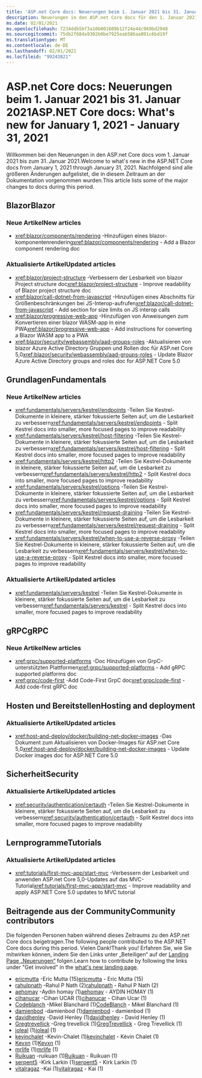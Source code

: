```yaml
---
title: 'ASP.net Core docs: Neuerungen beim 1. Januar 2021 bis 31. Januar 2021'
description: Neuerungen in den ASP.net Core docs für den 1. Januar 2021 bis zum 31. Januar 2021.
ms.date: 02/01/2021
ms.openlocfilehash: 7234ddb5bf3a10b001609b12f24e44c969bd2948
ms.sourcegitcommit: 75db2f684a9302b0be7925eab586aa091c6bd19f
ms.translationtype: MT
ms.contentlocale: de-DE
ms.lasthandoff: 02/01/2021
ms.locfileid: "99243821"
---
```

# <a name="aspnet-core-docs-whats-new-for-january-1-2021---january-31-2021"></a><span data-ttu-id="14c12-103">ASP.net Core docs: Neuerungen beim 1. Januar 2021 bis 31. Januar 2021</span><span class="sxs-lookup"><span data-stu-id="14c12-103">ASP.NET Core docs: What's new for January 1, 2021 - January 31, 2021</span></span>

<span data-ttu-id="14c12-104">Willkommen bei den Neuerungen in den ASP.net Core docs vom 1. Januar 2021 bis zum 31. Januar 2021.</span><span class="sxs-lookup"><span data-stu-id="14c12-104">Welcome to what's new in the ASP.NET Core docs from January 1, 2021 through January 31, 2021.</span></span> <span data-ttu-id="14c12-105">Nachfolgend sind alle größeren Änderungen aufgelistet, die in diesem Zeitraum an der Dokumentation vorgenommen wurden.</span><span class="sxs-lookup"><span data-stu-id="14c12-105">This article lists some of the major changes to docs during this period.</span></span>

## <a name="blazor"></a><span data-ttu-id="14c12-106">Blazor</span><span class="sxs-lookup"><span data-stu-id="14c12-106">Blazor</span></span>

### <a name="new-articles"></a><span data-ttu-id="14c12-107">Neue Artikel</span><span class="sxs-lookup"><span data-stu-id="14c12-107">New articles</span></span>

- <span data-ttu-id="14c12-108"><xref:blazor/components/rendering> -Hinzufügen eines blazor-komponentenrendering</span><span class="sxs-lookup"><span data-stu-id="14c12-108"><xref:blazor/components/rendering> - Add a Blazor component rendering doc</span></span>

### <a name="updated-articles"></a><span data-ttu-id="14c12-109">Aktualisierte Artikel</span><span class="sxs-lookup"><span data-stu-id="14c12-109">Updated articles</span></span>

- <span data-ttu-id="14c12-110"><xref:blazor/project-structure> -Verbessern der Lesbarkeit von blazor Project structure doc</span><span class="sxs-lookup"><span data-stu-id="14c12-110"><xref:blazor/project-structure> - Improve readability of Blazor project structure doc</span></span>
- <span data-ttu-id="14c12-111"><xref:blazor/call-dotnet-from-javascript> -Hinzufügen eines Abschnitts für Größenbeschränkungen bei JS-Interop-aufrufen</span><span class="sxs-lookup"><span data-stu-id="14c12-111"><xref:blazor/call-dotnet-from-javascript> - Add section for size limits on JS interop calls</span></span>
- <span data-ttu-id="14c12-112"><xref:blazor/progressive-web-app> -Hinzufügen von Anweisungen zum Konvertieren einer blazor WASM-app in eine PWA</span><span class="sxs-lookup"><span data-stu-id="14c12-112"><xref:blazor/progressive-web-app> - Add instructions for converting a Blazor WASM app to a PWA</span></span>
- <span data-ttu-id="14c12-113"><xref:blazor/security/webassembly/aad-groups-roles> -Aktualisieren von blazor Azure Active Directory Gruppen und Rollen doc für ASP.net Core 5,0</span><span class="sxs-lookup"><span data-stu-id="14c12-113"><xref:blazor/security/webassembly/aad-groups-roles> - Update Blazor Azure Active Directory groups and roles doc for ASP.NET Core 5.0</span></span>

## <a name="fundamentals"></a><span data-ttu-id="14c12-114">Grundlagen</span><span class="sxs-lookup"><span data-stu-id="14c12-114">Fundamentals</span></span>

### <a name="new-articles"></a><span data-ttu-id="14c12-115">Neue Artikel</span><span class="sxs-lookup"><span data-stu-id="14c12-115">New articles</span></span>

- <span data-ttu-id="14c12-116"><xref:fundamentals/servers/kestrel/endpoints> -Teilen Sie Kestrel-Dokumente in kleinere, stärker fokussierte Seiten auf, um die Lesbarkeit zu verbessern</span><span class="sxs-lookup"><span data-stu-id="14c12-116"><xref:fundamentals/servers/kestrel/endpoints> - Split Kestrel docs into smaller, more focused pages to improve readability</span></span>
- <span data-ttu-id="14c12-117"><xref:fundamentals/servers/kestrel/host-filtering> -Teilen Sie Kestrel-Dokumente in kleinere, stärker fokussierte Seiten auf, um die Lesbarkeit zu verbessern</span><span class="sxs-lookup"><span data-stu-id="14c12-117"><xref:fundamentals/servers/kestrel/host-filtering> - Split Kestrel docs into smaller, more focused pages to improve readability</span></span>
- <span data-ttu-id="14c12-118"><xref:fundamentals/servers/kestrel/http2> -Teilen Sie Kestrel-Dokumente in kleinere, stärker fokussierte Seiten auf, um die Lesbarkeit zu verbessern</span><span class="sxs-lookup"><span data-stu-id="14c12-118"><xref:fundamentals/servers/kestrel/http2> - Split Kestrel docs into smaller, more focused pages to improve readability</span></span>
- <span data-ttu-id="14c12-119"><xref:fundamentals/servers/kestrel/options> -Teilen Sie Kestrel-Dokumente in kleinere, stärker fokussierte Seiten auf, um die Lesbarkeit zu verbessern</span><span class="sxs-lookup"><span data-stu-id="14c12-119"><xref:fundamentals/servers/kestrel/options> - Split Kestrel docs into smaller, more focused pages to improve readability</span></span>
- <span data-ttu-id="14c12-120"><xref:fundamentals/servers/kestrel/request-draining> -Teilen Sie Kestrel-Dokumente in kleinere, stärker fokussierte Seiten auf, um die Lesbarkeit zu verbessern</span><span class="sxs-lookup"><span data-stu-id="14c12-120"><xref:fundamentals/servers/kestrel/request-draining> - Split Kestrel docs into smaller, more focused pages to improve readability</span></span>
- <span data-ttu-id="14c12-121"><xref:fundamentals/servers/kestrel/when-to-use-a-reverse-proxy> -Teilen Sie Kestrel-Dokumente in kleinere, stärker fokussierte Seiten auf, um die Lesbarkeit zu verbessern</span><span class="sxs-lookup"><span data-stu-id="14c12-121"><xref:fundamentals/servers/kestrel/when-to-use-a-reverse-proxy> - Split Kestrel docs into smaller, more focused pages to improve readability</span></span>

### <a name="updated-articles"></a><span data-ttu-id="14c12-122">Aktualisierte Artikel</span><span class="sxs-lookup"><span data-stu-id="14c12-122">Updated articles</span></span>

- <span data-ttu-id="14c12-123"><xref:fundamentals/servers/kestrel> -Teilen Sie Kestrel-Dokumente in kleinere, stärker fokussierte Seiten auf, um die Lesbarkeit zu verbessern</span><span class="sxs-lookup"><span data-stu-id="14c12-123"><xref:fundamentals/servers/kestrel> - Split Kestrel docs into smaller, more focused pages to improve readability</span></span>

## <a name="grpc"></a><span data-ttu-id="14c12-124">gRPC</span><span class="sxs-lookup"><span data-stu-id="14c12-124">gRPC</span></span>

### <a name="new-articles"></a><span data-ttu-id="14c12-125">Neue Artikel</span><span class="sxs-lookup"><span data-stu-id="14c12-125">New articles</span></span>

- <span data-ttu-id="14c12-126"><xref:grpc/supported-platforms> -Doc Hinzufügen von GrpC-unterstützten Plattformen</span><span class="sxs-lookup"><span data-stu-id="14c12-126"><xref:grpc/supported-platforms> - Add gRPC supported platforms doc</span></span>
- <span data-ttu-id="14c12-127"><xref:grpc/code-first> -Add Code-First GrpC doc</span><span class="sxs-lookup"><span data-stu-id="14c12-127"><xref:grpc/code-first> - Add code-first gRPC doc</span></span>

## <a name="hosting-and-deployment"></a><span data-ttu-id="14c12-128">Hosten und Bereitstellen</span><span class="sxs-lookup"><span data-stu-id="14c12-128">Hosting and deployment</span></span>

### <a name="updated-articles"></a><span data-ttu-id="14c12-129">Aktualisierte Artikel</span><span class="sxs-lookup"><span data-stu-id="14c12-129">Updated articles</span></span>

- <span data-ttu-id="14c12-130"><xref:host-and-deploy/docker/building-net-docker-images> -Das Dokument zum Aktualisieren von Docker-Images für ASP.net Core 5,0</span><span class="sxs-lookup"><span data-stu-id="14c12-130"><xref:host-and-deploy/docker/building-net-docker-images> - Update Docker images doc for ASP.NET Core 5.0</span></span>

## <a name="security"></a><span data-ttu-id="14c12-131">Sicherheit</span><span class="sxs-lookup"><span data-stu-id="14c12-131">Security</span></span>

### <a name="updated-articles"></a><span data-ttu-id="14c12-132">Aktualisierte Artikel</span><span class="sxs-lookup"><span data-stu-id="14c12-132">Updated articles</span></span>

- <span data-ttu-id="14c12-133"><xref:security/authentication/certauth> -Teilen Sie Kestrel-Dokumente in kleinere, stärker fokussierte Seiten auf, um die Lesbarkeit zu verbessern</span><span class="sxs-lookup"><span data-stu-id="14c12-133"><xref:security/authentication/certauth> - Split Kestrel docs into smaller, more focused pages to improve readability</span></span>

## <a name="tutorials"></a><span data-ttu-id="14c12-134">Lernprogramme</span><span class="sxs-lookup"><span data-stu-id="14c12-134">Tutorials</span></span>

### <a name="updated-articles"></a><span data-ttu-id="14c12-135">Aktualisierte Artikel</span><span class="sxs-lookup"><span data-stu-id="14c12-135">Updated articles</span></span>

- <span data-ttu-id="14c12-136"><xref:tutorials/first-mvc-app/start-mvc> -Verbessern der Lesbarkeit und anwenden ASP.net Core 5,0-Updates auf das MVC-Tutorial</span><span class="sxs-lookup"><span data-stu-id="14c12-136"><xref:tutorials/first-mvc-app/start-mvc> - Improve readability and apply ASP.NET Core 5.0 updates to MVC tutorial</span></span>

## <a name="community-contributors"></a><span data-ttu-id="14c12-137">Beitragende aus der Community</span><span class="sxs-lookup"><span data-stu-id="14c12-137">Community contributors</span></span>

<span data-ttu-id="14c12-138">Die folgenden Personen haben während dieses Zeitraums zu den ASP.net Core docs beigetragen.</span><span class="sxs-lookup"><span data-stu-id="14c12-138">The following people contributed to the ASP.NET Core docs during this period.</span></span> <span data-ttu-id="14c12-139">Vielen Dank!</span><span class="sxs-lookup"><span data-stu-id="14c12-139">Thank you!</span></span> <span data-ttu-id="14c12-140">Erfahren Sie, wie Sie mitwirken können, indem Sie den Links unter „Beteiligen“ auf der [Landing Page „Neuerungen“](index.yml) folgen.</span><span class="sxs-lookup"><span data-stu-id="14c12-140">Learn how to contribute by following the links under "Get involved" in the [what's new landing page](index.yml).</span></span>

- <span data-ttu-id="14c12-141">[ericmutta](https://github.com/ericmutta) -Eric Mutta (15)</span><span class="sxs-lookup"><span data-stu-id="14c12-141">[ericmutta](https://github.com/ericmutta) - Eric Mutta (15)</span></span>
- <span data-ttu-id="14c12-142">[rahulpnath](https://github.com/rahulpnath) -Rahul P Nath (2)</span><span class="sxs-lookup"><span data-stu-id="14c12-142">[rahulpnath](https://github.com/rahulpnath) - Rahul P Nath (2)</span></span>
- <span data-ttu-id="14c12-143">[aehomay](https://github.com/aehomay) -Aydin homay (1)</span><span class="sxs-lookup"><span data-stu-id="14c12-143">[aehomay](https://github.com/aehomay) - AYDIN HOMAY (1)</span></span>
- <span data-ttu-id="14c12-144">[cihanucar](https://github.com/cihanucar) -Cihan UCAR (1)</span><span class="sxs-lookup"><span data-stu-id="14c12-144">[cihanucar](https://github.com/cihanucar) - Cihan Ucar (1)</span></span>
- <span data-ttu-id="14c12-145">[Codeblanch](https://github.com/CodeBlanch) -Mikel Blanchard (1)</span><span class="sxs-lookup"><span data-stu-id="14c12-145">[CodeBlanch](https://github.com/CodeBlanch) - Mikel Blanchard (1)</span></span>
- <span data-ttu-id="14c12-146">[damienbod](https://github.com/damienbod) -damienbod (1)</span><span class="sxs-lookup"><span data-stu-id="14c12-146">[damienbod](https://github.com/damienbod) - damienbod (1)</span></span>
- <span data-ttu-id="14c12-147">[davidhenley](https://github.com/davidhenley) -David Henley (1)</span><span class="sxs-lookup"><span data-stu-id="14c12-147">[davidhenley](https://github.com/davidhenley) - David Henley (1)</span></span>
- <span data-ttu-id="14c12-148">[Gregtrevellick](https://github.com/GregTrevellick) -Greg trevellick (1)</span><span class="sxs-lookup"><span data-stu-id="14c12-148">[GregTrevellick](https://github.com/GregTrevellick) - Greg Trevellick (1)</span></span>
- <span data-ttu-id="14c12-149">[joleal](https://github.com/joleal) (1)</span><span class="sxs-lookup"><span data-stu-id="14c12-149">[joleal](https://github.com/joleal) (1)</span></span>
- <span data-ttu-id="14c12-150">[kevinchalet](https://github.com/kevinchalet) -Kevin-Chalet (1)</span><span class="sxs-lookup"><span data-stu-id="14c12-150">[kevinchalet](https://github.com/kevinchalet) - Kévin Chalet (1)</span></span>
- <span data-ttu-id="14c12-151">[Kevxn](https://github.com/Kevxn) (1)</span><span class="sxs-lookup"><span data-stu-id="14c12-151">[Kevxn](https://github.com/Kevxn) (1)</span></span>
- <span data-ttu-id="14c12-152">[mrlife](https://github.com/mrlife) (1)</span><span class="sxs-lookup"><span data-stu-id="14c12-152">[mrlife](https://github.com/mrlife) (1)</span></span>
- <span data-ttu-id="14c12-153">[Ruikuan](https://github.com/Ruikuan) -ruikuan (1)</span><span class="sxs-lookup"><span data-stu-id="14c12-153">[Ruikuan](https://github.com/Ruikuan) - Ruikuan (1)</span></span>
- <span data-ttu-id="14c12-154">[serpent5](https://github.com/serpent5) -Kirk Larkin (1)</span><span class="sxs-lookup"><span data-stu-id="14c12-154">[serpent5](https://github.com/serpent5) - Kirk Larkin (1)</span></span>
- <span data-ttu-id="14c12-155">[vitalragaz](https://github.com/vitalragaz) -Kai (1)</span><span class="sxs-lookup"><span data-stu-id="14c12-155">[vitalragaz](https://github.com/vitalragaz) - Kai (1)</span></span>
